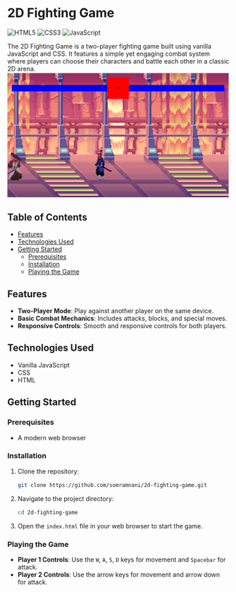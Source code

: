 # 2D Fighting Game
![HTML5](https://img.shields.io/badge/HTML5-E34F26?style=for-the-badge&logo=html5&logoColor=white)
![CSS3](https://img.shields.io/badge/CSS3-1572B6?style=for-the-badge&logo=css3&logoColor=white)
![JavaScript](https://img.shields.io/badge/JavaScript-F7DF1E?style=for-the-badge&logo=javascript&logoColor=black)

The 2D Fighting Game is a two-player fighting game built using vanilla JavaScript and CSS. It features a simple yet engaging combat system where players can choose their characters and battle each other in a classic 2D arena.
![Demo Image](public/images/demo.png)
## Table of Contents
- [Features](#features)
- [Technologies Used](#technologies-used)
- [Getting Started](#getting-started)
  - [Prerequisites](#prerequisites)
  - [Installation](#installation)
  - [Playing the Game](#playing-the-game)

## Features
- **Two-Player Mode**: Play against another player on the same device.
- **Basic Combat Mechanics**: Includes attacks, blocks, and special moves.
- **Responsive Controls**: Smooth and responsive controls for both players.

## Technologies Used
- Vanilla JavaScript
- CSS
- HTML

## Getting Started
### Prerequisites
- A modern web browser

### Installation
1. Clone the repository:
    ```bash
    git clone https://github.com/somramnani/2d-fighting-game.git
    ```

2. Navigate to the project directory:
    ```bash
    cd 2d-fighting-game
    ```

3. Open the `index.html` file in your web browser to start the game.

### Playing the Game
- **Player 1 Controls**: Use the `W`, `A`, `S`, `D` keys for movement and `Spacebar` for attack.
- **Player 2 Controls**: Use the arrow keys for movement and arrow down for attack.



